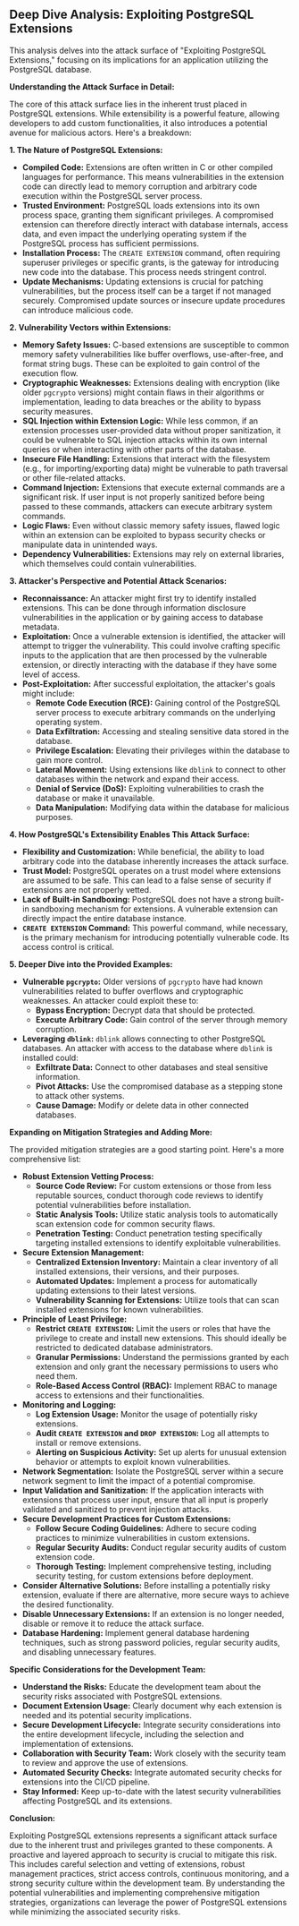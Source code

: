 ## Deep Dive Analysis: Exploiting PostgreSQL Extensions

This analysis delves into the attack surface of "Exploiting PostgreSQL Extensions," focusing on its implications for an application utilizing the PostgreSQL database.

**Understanding the Attack Surface in Detail:**

The core of this attack surface lies in the inherent trust placed in PostgreSQL extensions. While extensibility is a powerful feature, allowing developers to add custom functionalities, it also introduces a potential avenue for malicious actors. Here's a breakdown:

**1. The Nature of PostgreSQL Extensions:**

* **Compiled Code:** Extensions are often written in C or other compiled languages for performance. This means vulnerabilities in the extension code can directly lead to memory corruption and arbitrary code execution within the PostgreSQL server process.
* **Trusted Environment:** PostgreSQL loads extensions into its own process space, granting them significant privileges. A compromised extension can therefore directly interact with database internals, access data, and even impact the underlying operating system if the PostgreSQL process has sufficient permissions.
* **Installation Process:** The `CREATE EXTENSION` command, often requiring superuser privileges or specific grants, is the gateway for introducing new code into the database. This process needs stringent control.
* **Update Mechanisms:**  Updating extensions is crucial for patching vulnerabilities, but the process itself can be a target if not managed securely. Compromised update sources or insecure update procedures can introduce malicious code.

**2. Vulnerability Vectors within Extensions:**

* **Memory Safety Issues:**  C-based extensions are susceptible to common memory safety vulnerabilities like buffer overflows, use-after-free, and format string bugs. These can be exploited to gain control of the execution flow.
* **Cryptographic Weaknesses:** Extensions dealing with encryption (like older `pgcrypto` versions) might contain flaws in their algorithms or implementation, leading to data breaches or the ability to bypass security measures.
* **SQL Injection within Extension Logic:**  While less common, if an extension processes user-provided data without proper sanitization, it could be vulnerable to SQL injection attacks within its own internal queries or when interacting with other parts of the database.
* **Insecure File Handling:** Extensions that interact with the filesystem (e.g., for importing/exporting data) might be vulnerable to path traversal or other file-related attacks.
* **Command Injection:** Extensions that execute external commands are a significant risk. If user input is not properly sanitized before being passed to these commands, attackers can execute arbitrary system commands.
* **Logic Flaws:**  Even without classic memory safety issues, flawed logic within an extension can be exploited to bypass security checks or manipulate data in unintended ways.
* **Dependency Vulnerabilities:** Extensions may rely on external libraries, which themselves could contain vulnerabilities.

**3. Attacker's Perspective and Potential Attack Scenarios:**

* **Reconnaissance:** An attacker might first try to identify installed extensions. This can be done through information disclosure vulnerabilities in the application or by gaining access to database metadata.
* **Exploitation:** Once a vulnerable extension is identified, the attacker will attempt to trigger the vulnerability. This could involve crafting specific inputs to the application that are then processed by the vulnerable extension, or directly interacting with the database if they have some level of access.
* **Post-Exploitation:**  After successful exploitation, the attacker's goals might include:
    * **Remote Code Execution (RCE):**  Gaining control of the PostgreSQL server process to execute arbitrary commands on the underlying operating system.
    * **Data Exfiltration:** Accessing and stealing sensitive data stored in the database.
    * **Privilege Escalation:**  Elevating their privileges within the database to gain more control.
    * **Lateral Movement:** Using extensions like `dblink` to connect to other databases within the network and expand their access.
    * **Denial of Service (DoS):**  Exploiting vulnerabilities to crash the database or make it unavailable.
    * **Data Manipulation:**  Modifying data within the database for malicious purposes.

**4. How PostgreSQL's Extensibility Enables This Attack Surface:**

* **Flexibility and Customization:** While beneficial, the ability to load arbitrary code into the database inherently increases the attack surface.
* **Trust Model:** PostgreSQL operates on a trust model where extensions are assumed to be safe. This can lead to a false sense of security if extensions are not properly vetted.
* **Lack of Built-in Sandboxing:** PostgreSQL does not have a strong built-in sandboxing mechanism for extensions. A vulnerable extension can directly impact the entire database instance.
* **`CREATE EXTENSION` Command:** This powerful command, while necessary, is the primary mechanism for introducing potentially vulnerable code. Its access control is critical.

**5. Deeper Dive into the Provided Examples:**

* **Vulnerable `pgcrypto`:**  Older versions of `pgcrypto` have had known vulnerabilities related to buffer overflows and cryptographic weaknesses. An attacker could exploit these to:
    * **Bypass Encryption:** Decrypt data that should be protected.
    * **Execute Arbitrary Code:** Gain control of the server through memory corruption.
* **Leveraging `dblink`:** `dblink` allows connecting to other PostgreSQL databases. An attacker with access to the database where `dblink` is installed could:
    * **Exfiltrate Data:** Connect to other databases and steal sensitive information.
    * **Pivot Attacks:** Use the compromised database as a stepping stone to attack other systems.
    * **Cause Damage:** Modify or delete data in other connected databases.

**Expanding on Mitigation Strategies and Adding More:**

The provided mitigation strategies are a good starting point. Here's a more comprehensive list:

* **Robust Extension Vetting Process:**
    * **Source Code Review:**  For custom extensions or those from less reputable sources, conduct thorough code reviews to identify potential vulnerabilities before installation.
    * **Static Analysis Tools:** Utilize static analysis tools to automatically scan extension code for common security flaws.
    * **Penetration Testing:**  Conduct penetration testing specifically targeting installed extensions to identify exploitable vulnerabilities.
* **Secure Extension Management:**
    * **Centralized Extension Inventory:** Maintain a clear inventory of all installed extensions, their versions, and their purposes.
    * **Automated Updates:** Implement a process for automatically updating extensions to their latest versions.
    * **Vulnerability Scanning for Extensions:** Utilize tools that can scan installed extensions for known vulnerabilities.
* **Principle of Least Privilege:**
    * **Restrict `CREATE EXTENSION`:** Limit the users or roles that have the privilege to create and install new extensions. This should ideally be restricted to dedicated database administrators.
    * **Granular Permissions:**  Understand the permissions granted by each extension and only grant the necessary permissions to users who need them.
    * **Role-Based Access Control (RBAC):** Implement RBAC to manage access to extensions and their functionalities.
* **Monitoring and Logging:**
    * **Log Extension Usage:** Monitor the usage of potentially risky extensions.
    * **Audit `CREATE EXTENSION` and `DROP EXTENSION`:**  Log all attempts to install or remove extensions.
    * **Alerting on Suspicious Activity:** Set up alerts for unusual extension behavior or attempts to exploit known vulnerabilities.
* **Network Segmentation:**  Isolate the PostgreSQL server within a secure network segment to limit the impact of a potential compromise.
* **Input Validation and Sanitization:** If the application interacts with extensions that process user input, ensure that all input is properly validated and sanitized to prevent injection attacks.
* **Secure Development Practices for Custom Extensions:**
    * **Follow Secure Coding Guidelines:** Adhere to secure coding practices to minimize vulnerabilities in custom extensions.
    * **Regular Security Audits:** Conduct regular security audits of custom extension code.
    * **Thorough Testing:** Implement comprehensive testing, including security testing, for custom extensions before deployment.
* **Consider Alternative Solutions:** Before installing a potentially risky extension, evaluate if there are alternative, more secure ways to achieve the desired functionality.
* **Disable Unnecessary Extensions:** If an extension is no longer needed, disable or remove it to reduce the attack surface.
* **Database Hardening:** Implement general database hardening techniques, such as strong password policies, regular security audits, and disabling unnecessary features.

**Specific Considerations for the Development Team:**

* **Understand the Risks:**  Educate the development team about the security risks associated with PostgreSQL extensions.
* **Document Extension Usage:** Clearly document why each extension is needed and its potential security implications.
* **Secure Development Lifecycle:** Integrate security considerations into the entire development lifecycle, including the selection and implementation of extensions.
* **Collaboration with Security Team:**  Work closely with the security team to review and approve the use of extensions.
* **Automated Security Checks:** Integrate automated security checks for extensions into the CI/CD pipeline.
* **Stay Informed:** Keep up-to-date with the latest security vulnerabilities affecting PostgreSQL and its extensions.

**Conclusion:**

Exploiting PostgreSQL extensions represents a significant attack surface due to the inherent trust and privileges granted to these components. A proactive and layered approach to security is crucial to mitigate this risk. This includes careful selection and vetting of extensions, robust management practices, strict access controls, continuous monitoring, and a strong security culture within the development team. By understanding the potential vulnerabilities and implementing comprehensive mitigation strategies, organizations can leverage the power of PostgreSQL extensions while minimizing the associated security risks.
